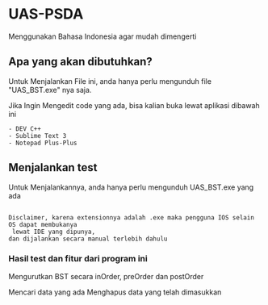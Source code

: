 # UAS-PSDA
Menggunakan Bahasa Indonesia agar mudah dimengerti

## Apa yang akan dibutuhkan?

Untuk Menjalankan File ini, anda hanya perlu mengunduh file "UAS_BST.exe" nya saja.

Jika Ingin Mengedit code yang ada, bisa kalian buka lewat aplikasi dibawah ini
```
- DEV C++
- Sublime Text 3
- Notepad Plus-Plus
```


## Menjalankan test

Untuk Menjalankannya, anda hanya perlu mengunduh UAS_BST.exe yang ada
```

Disclaimer, karena extensionnya adalah .exe maka pengguna IOS selain OS dapat membukanya
 lewat IDE yang dipunya, 
dan dijalankan secara manual terlebih dahulu
```


### Hasil test dan fitur dari program ini


Mengurutkan BST secara inOrder, preOrder dan postOrder

Mencari data yang ada
Menghapus data yang telah dimasukkan

